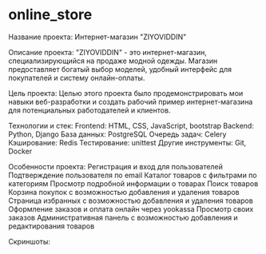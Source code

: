 # online_store

Название проекта: Интернет-магазин "ZIYOVIDDIN"


Описание проекта:
"ZIYOVIDDIN" - это интернет-магазин, специализирующийся на продаже модной одежды. Магазин предоставляет богатый выбор моделей, удобный интерфейс для покупателей и систему онлайн-оплаты.


Цель проекта:
Целью этого проекта было продемонстрировать мои навыки веб-разработки и создать рабочий пример интернет-магазина для потенциальных работодателей и клиентов.

Технологии и стек:
Frontend: HTML, CSS, JavaScript, bootstrap
Backend: Python, Django
База данных: PostgreSQL
Очередь задач: Celery
Кэширование: Redis
Тестирование: unittest
Другие инструменты: Git, Docker


Особенности проекта:
Регистрация и вход для пользователей
Подтверждение пользователя по email
Каталог товаров с фильтрами по категориям
Просмотр подробной информации о товарах
Поиск товаров
Корзина покупок с возможностью добавления и удаления товаров
Страница избранных с возможностью добавления и удаления товаров
Оформление заказов и оплата онлайн через yookassa
Просмотр своих заказов
Административная панель с возможностью добавления и редактирования товаров

Скриншоты:



